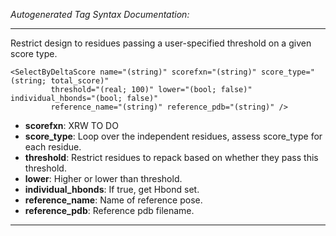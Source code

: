 _Autogenerated Tag Syntax Documentation:_

---
Restrict design to residues passing a user-specified threshold on a given score type.

```
<SelectByDeltaScore name="(string)" scorefxn="(string)" score_type="(string; total_score)"
         threshold="(real; 100)" lower="(bool; false)" individual_hbonds="(bool; false)"
         reference_name="(string)" reference_pdb="(string)" />
```

-   **scorefxn**: XRW TO DO
-   **score_type**: Loop over the independent residues, assess score_type for each residue.
-   **threshold**: Restrict residues to repack based on whether they pass this threshold.
-   **lower**: Higher or lower than threshold.
-   **individual_hbonds**: If true, get Hbond set.
-   **reference_name**: Name of reference pose.
-   **reference_pdb**: Reference pdb filename.

---

